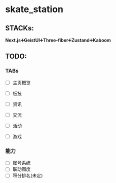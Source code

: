 # skate_station

## STACKs:
**Next.js**:heavy_plus_sign:**GeistUI**:heavy_plus_sign:**Three-fiber**:heavy_plus_sign:**Zustand**:heavy_plus_sign:**Kaboom**



## TODO:
### TABs

- [ ] 主页概览
- [ ] 板技
- [ ] 资讯
- [ ] 交流
- [ ] 活动
- [ ] 游戏



### 能力

- [ ] 账号系统
- [ ] 联动图度
- [ ] 积分排名(未定)
